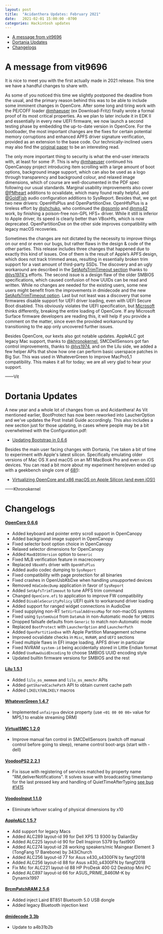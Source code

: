 ```yaml
---
layout: post
title:  "Acidanthera Updates: February 2021"
date:   2021-02-01 15:00:00 -0700
categories: Hackintosh updates
---
```


* [A message from vit9696](#a-message-from-vit9696)
* [Dortania Updates](#dortania-updates)
* [Changelogs](#changelogs)

# A message from vit9696

It is nice to meet you with the first actually made in 2021 release. This time we have a handful changes to share with.
 
As some of you noticed this time we slightly postponed the deadline from the usual, and the primary reason behind this was to be able to include some imminent changes in OpenCore. After some long and tiring work with the PE/COFF loader [@mhaeuser](https://github.com/mhaeuser) (ex Download-Fritz) finally wrote a formal proof of its most critical properties. As we plan to later include it in EDK II and essentially in every new UEFI firmware, we now launch a second testing phase by embedding the up-to-date version in OpenCore. For the bootloader, the most important changes are the fixes for certain potential memory corruptions and enhanced APFS driver signature verification, provided as an extension to the base code. Our technically-inclined users may also find the [original paper](https://github.com/mhaeuser/ISPRASOpen-SecurePE) to be an interesting read.
 
The only more important thing to security is what the end-user interacts with, at least for some :P. This is why [@mhaeuser](https://github.com/mhaeuser) continued his OpenCanopy project introducing item scrolling with a large amount of boot options, background image support, which can also be used as a logo through transparency and background colour, and relaxed image dimensions, which of course are well-documented in the PDF spec following our usual standards. Marginal usability improvements also cover [@PMheart](https://github.com/PMheart) additions to ocvalidate, which many found really helpful, and [@GoldFish](https://github.com/GoldFish) audio configuration additions to SysReport. Besides that, we got two new drivers: OpenHfsPlus and OpenPartitionDxe. OpenHfsPlus is a tireless effort by [@shchuko](https://github.com/shchuko), who continued the [@gsomlo](https://github.com/gsomlo) and [@nms42](https://github.com/nms42) work, by finishing a poison-free non-GPL HFS+ driver. While it still is inferior to Apple driver, its speed is clearly better than VBoxHfs, which is now deprecated. OpenPartitionDxe on the other side improves compatibility with legacy macOS recoveries.
 
Sometimes the changes are not dictated by the necessity to improve things on our end or even our bugs, but rather flaws in the design & code of the other parties. This release includes three changes that happened due to exactly this kind of issues. One of them is the result of Apple’s APFS design, which does not track trimmed areas, resulting in essentially broken trim support for a vast amount of third-party SSDs. The discovery and an ugly workaround are described in the [SetApfsTrimTimeout section](https://github.com/acidanthera/OpenCorePkg/blob/master/Docs/Configuration.pdf) thanks to [@lvs1974's](https://github.com/lvs1974) efforts. The second issue is a design flaw of the older SMBIOS specifications, which caused confusion of how UUIDs can be read and written. While no changes are needed for the existing users, some new users might benefit from the improvements in dmidecode and the new [SetApfsTrimTimeout option](https://github.com/acidanthera/OpenCorePkg/blob/master/Docs/Configuration.pdf). Last but not least was a discovery that some firmwares disable support for UEFI driver loading, even with UEFI Secure Boot disabled. This obviously violates the UEFI specification, but [Microsoft](https://github.com/badstorm/surface-pro-7-opencore/issues/9) thinks differently, breaking the entire loading of OpenCore. If any Microsoft Surface firmware developers are reading this, it will help if you provide a comment on the matter, since even the provided workaround by transitioning to the app only uncovered further issues.
 
Besides OpenCore, our kexts also got notable updates. AppleALC got legacy Mac support, thanks to [@khronokernel](https://github.com/khronokernel), SMCDellSensors got fan control improvements, thanks to [@lvs1974](https://github.com/lvs1974), and on the Lilu side, we added a few helper APIs that show how one can perform basic userspace patches in Big Sur. This was used in WhateverGreen to improve MacPro5,1 compatibility. This makes it all for today; we are all very glad to hear your support.
 
——Vit

# Dortania Updates

A new year and a whole lot of changes from us and Acidanthera! As Vit mentioned earlier, BootProtect has now been reworked into LaucherOption and we've updates the Post Install Guide accordingly. This also includes a new section just for those updating, in cases where people may be a bit overwhelmed with the Configuration.pdf:

* [Updating Bootstrap in 0.6.6](https://dortania.github.io/OpenCore-Post-Install/multiboot/bootstrap.html#updating-bootstrap-in-0-6-6)

Besides the main user facing changes with Dortania, I've taken a bit of time to experiment with Apple's latest silicon. Specifically emulating older versions of Mac OS X and macOS on an M1 MacBook Pro and even on iOS devices. You can read a bit more about my experiment here(even ended up with a geekbench single core of [68!](https://browser.geekbench.com/v5/cpu/6070899)):

* [Virtualizing OpenCore and x86 macOS on Apple Silicon (and even iOS!)](https://khronokernel.github.io/apple/silicon/2021/01/17/QEMU-AS.html)

——Khronokernel

# Changelogs

#### [OpenCore 0.6.6](https://github.com/acidanthera/OpenCorePkg/releases)

- Added keyboard and pointer entry scroll support in OpenCanopy
- Added background image support in OpenCanopy
- Fixed selector boot option choice in OpenCanopy
- Relaxed selector dimensions for OpenCanopy
- Added `MaxBIOSVersion` option to `Generic`
- Fixed MLB verification feature in macrecovery
- Replaced `VBoxHfs` driver with `OpenHfsPlus`
- Added audio codec dumping to `SysReport`
- Fixed compatibility with page protection for all binaries
- Fixed crashes in OpenUsbKbDxe when handling unsupported devices
- Removed `HdaCodecDump` application in favor of `SysReport`
- Added `SetApfsTrimTimeout` to tune APFS trim command
- Changed `OpenCore.efi` to application to improve FW compatibility
- Added `DisableSecurityPolicy` UEFI quirk to workaround driver loading
- Added support for ranged widget connections in AudioDxe
- Fixed supplying non-RT `SetVirtualAddressMap` for non-macOS systems
- Fixed using `SystemUuid` from `DataHub` in non-Automatic mode for `SMBIOS`
- Dropped failsafe defaults from `Generic` to match non-Automatic mode
- Replaced `BootProtect` with `LauncherOption` and `LauncherPath`
- Added `OpenPartitionDxe` with Apple Partition Management scheme
- Improved ocvalidate checks in `Misc`, `NVRAM`, and `UEFI` sections
- Fixed multiple flaws in EFI image loading, APFS driver in particular
- Fixed NVRAM `system-id` being accidentally stored in Little Endian format
- Added `UseRawUuidEncoding` to choose SMBIOS UUID encoding style
- Updated builtin firmware versions for SMBIOS and the rest

#### [Lilu 1.5.1](https://github.com/acidanthera/Lilu/releases)

- Added `lilu_os_memmem` and `lilu_os_memchr` APIs
- Added `getSharedCachePath` API to obtain current cache path
- Added `LIKELY`/`UNLIKELY` macros

#### [WhateverGreen 1.4.7](https://github.com/acidanthera/WhateverGreen/releases)

- Implemented `unfairgva` device property (use `<01 00 00 00>` value for MP5,1 to enable streaming DRM)

#### [VirtualSMC 1.2.0](https://github.com/acidanthera/VirtualSMC/releases)

- Improve manual fan control in SMCDellSensors (switch off manual control before going to sleep), rename control boot-args (start with -dell)

#### [VoodooPS2 2.2.1](https://github.com/acidanthera/VoodooPS2/releases)

- Fix issue with registering of services matched by property name "RM,deliverNotifications". It solves issue with broadcasting timestamp for the last pressed key and handling of QuietTimeAfterTyping [see bug #1415](https://github.com/acidanthera/bugtracker/issues/1415) 

#### [VoodooInput 1.1.0](https://github.com/acidanthera/VoodooInput/releases)

- Eliminate leftover scaling of physical dimensions by x10

#### [AppleALC 1.5.7](https://github.com/acidanthera/AppleALC/releases)

- Add support for legacy Macs
- Added ALC289 layout-id 99 for Dell XPS 13 9300 by DalianSky
- Added ALC225 layout-id 90 for Dell Inspiron 5379 by fast900
- Added ALC274 layout-id 28 working speakers/mic Maingear Element 3 (TongFang 17 Barebone) by 343iChurch
- Added ALC256 layout-id 77 for Asus x430_s4300FN by fangf2018
- Added ALC256 layout-id 88 for Asus x430_s4300FN by fangf2018
- Fix Mic for ALC221 layout-id 88 HP ProDesk 400 G2 Desktop Mini PC
- Added ALC897 layout-id 66 for ASUS_PRIME_B460M-K by Dynamix1997

#### [BrcmPatchRAM 2.5.6](https://github.com/acidanthera/BrcmPatchRAM/releases)

- Added inject Laird BT851 Bluetooth 5.0 USB dongle
- Added legacy Bluetooth injection kext

#### [dmidecode 3.3b](https://github.com/acidanthera/dmidecode/releases)

- Update to a4b31b2b
